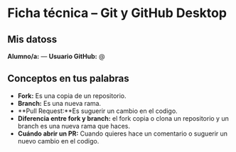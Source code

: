 # Ficha técnica – Git y GitHub Desktop

## Mis datoss
**Alumno/a:** <tu Samai> — **Usuario GitHub:** @<SamaiGarcia>

## Conceptos en tus palabras
- **Fork:** Es una copia de un repositorio.
- **Branch:** Es una nueva rama.
- **Pull Request:**Es suguerir un cambio en el codigo.
- **Diferencia entre fork y branch:** el fork copia o clona un repositorio y un branch es una nueva rama que haces.
- **Cuándo abrir un PR:** Cuando quieres hace un comentario o suguerir un nuevo cambio en el codigo.